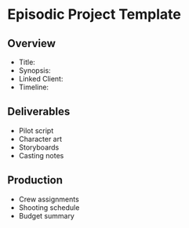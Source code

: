 # Episodic Project Template
## Overview
- Title:
- Synopsis:
- Linked Client:
- Timeline:

## Deliverables
- Pilot script
- Character art
- Storyboards
- Casting notes

## Production
- Crew assignments
- Shooting schedule
- Budget summary
